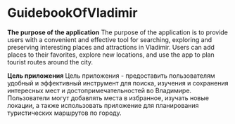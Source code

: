 # GuidebookOfVladimir
**The purpose of the application**
The purpose of the application is to provide users with a convenient and effective tool for searching, exploring and preserving interesting places and attractions in Vladimir. Users can add places to their favorites, explore new locations, and use the app to plan tourist routes around the city.

**Цель приложения**
Цель приложения - предоставить пользователям удобный и эффективный инструмент для поиска, изучения и сохранения интересных мест и достопримечательностей во Владимире. Пользователи могут добавлять места в избранное, изучать новые локации, а также использовать приложение для планирования туристических маршрутов по городу.
